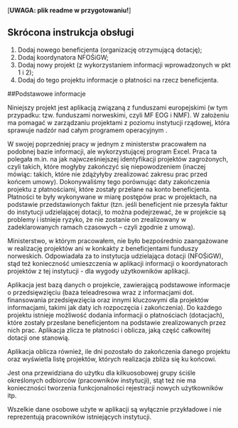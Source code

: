  
[**UWAGA: plik readme w przygotowaniu!**]

## Skrócona instrukcja obsługi
1. Dodaj nowego beneficjenta (organizację otrzymującą dotację);
2. Dodaj koordynatora NFOŚiGW;
3. Dodaj nowy projekt (z wykorzystaniem informacji wprowadzonych w pkt 1 i 2);
4. Dodaj do tego projektu informacje o płatności na rzecz beneficjenta.


##Podstawowe informacje

Niniejszy projekt jest aplikacją związaną z funduszami europejskimi (w tym przypadku: tzw. 
funduszami norweskimi, czyli MF EOG i NMF).
W założeniu ma pomagać w zarządzaniu projektami z poziomu instytucji rządowej, która sprawuje 
nadzór nad całym programem operacyjnym .

W swojej poprzedniej pracy w jednym z ministerstw pracowałem na podobnej bazie informacji, ale 
wykorzystującej program Excel. Praca ta polegała m.in. na jak najwcześniejszej identyfikacji 
projektów zagrożonych, czyli takich, które mogłyby zakończyć się niepowodzeniem (inaczej mówiąc: 
takich, które nie zdążyłyby zrealizować zakresu prac przed końcem umowy). Dokonywaliśmy tego porównując daty zakończenia projektu 
z płatnościami, które zostały przelane na konto beneficjenta. Płatności te były wykonywane w miarę 
postępów prac w projektach, na podstawie przedstawionych faktur (tzn. jeśli beneficjent nie przesyła 
faktur do instytucji udzielającej dotacji, to można podejrzewać, że w projekcie są problemy i istnieje 
ryzyko, że nie zostanie on zrealizowany w zadeklarowanych ramach czasowych – czyli zgodnie z umową).

Ministerstwo, w którym pracowałem, nie było bezpośrednio zaangażowane w realizację projektów ani 
w konkakty z beneficjentami funduszy norweskich. Odpowiadała za to instytucja udzielająca dotacji (NFOŚiGW),
stąd też konieczność umieszczenia w aplikacji informacji o koordynatorach projektów z tej instytucji - 
dla wygody użytkowników aplikacji. 
 
Aplikacja jest bazą danych o projekcie, zawierającą podstawowe informacje o przedsięwzięciu (baza 
teleadresowa wraz z informacjami dot. finansowania przedsięwzięcia oraz innymi kluczowymi dla projektów
informacjami, takimi jak daty ich rozpoczęcia i zakończenia). Do każdego projektu istnieje możliwość 
dodania informacji o płatnościach (dotacjach), które zostały przesłane beneficjentom na podstawie 
zrealizowanych przez nich prac. Aplikacja zlicza te płatności i oblicza, jaką część całkowitej dotacji 
one stanowią.

Aplikacja oblicza również, ile dni pozostało do zakończenia danego projektu oraz wyświetla listę projektów, 
których realizacja zbliża się ku końcowi.

Jest ona przewidziana do użytku dla kilkuosobowej grupy ściśle określonych odbiorców (pracowników 
instytucji), stąt też nie ma konieczności tworzenia funkcjonalności rejestracji nowych użytkowników itp.

Wszelkie dane osobowe użyte w aplikacji są wyłącznie przykładowe i nie reprezentują pracowników 
istniejących instytucji.